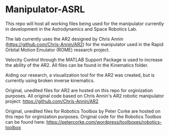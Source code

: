 # Manipulator-ASRL

This repo will host all working files being used for the manipulator currently in development in the Astrodynamics and Space Robotics Lab.

The lab currently uses the AR2 designed by Chris Annin (https://github.com/Chris-Annin/AR2) for the manipulator used in the Rapid Orbital Motion Emulator (ROME) research project.

Velocity Control through the MATLAB Support Package is used to increase the ability of the AR2. All files can be found in the Kinematics folder.

Aiding our research, a visualization tool for the AR2 was created, but is currently using broken inverse kinematics.

Original, unedited files for AR2 are hosted on this repo for orginization purposes.
All original code based on Chris Annin's AR2 robotic manipulator project: https://github.com/Chris-Annin/AR2

Original, unedited files for Robotics Toolbox by Peter Corke are hosted on this repo for orginization purposes.
Original code for the Robotics Toolbox can be found here: https://petercorke.com/wordpress/toolboxes/robotics-toolbox


